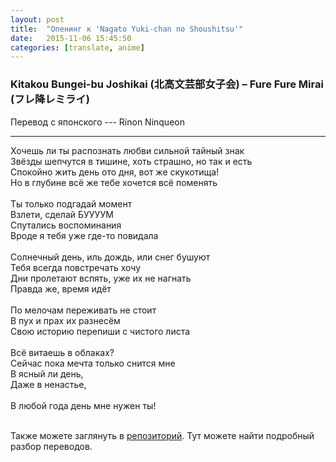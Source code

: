 ```yaml
---
layout: post
title:  "Опенинг к 'Nagato Yuki-chan no Shoushitsu'"
date:   2015-11-06 15:45:50
categories: [translate, anime]
---
```


<div class="modal fade" id="myModal" tabindex="-1" role="dialog" aria-labelledby="myModalLabel" aria-hidden="true">
      <div class="modal-dialog">
        <div class="modal-content">
		<center>
          <div class="modal-body">               
          </div>
		</center>
        </div><!-- /.modal-content -->
      </div><!-- /.modal-dialog -->
    </div><!-- /.modal -->

<div class="thumbnails">
</div>

### Kitakou Bungei-bu Joshikai (北高文芸部女子会) &ndash; Fure Fure Mirai (フレ降レミライ)

Перевод с японского --- Rinon Ninqueon<br>
<hr>
Хочешь ли ты распознать любви сильной тайный знак<br>
Звёзды шепчутся в тишине, хоть страшно, но так и есть<br>
Спокойно жить день ото дня, вот же скукотища!<br>
Но в глубине всё же тебе хочется всё поменять<br>
<br>
Ты только подгадай момент<br>
Взлети, сделай БУУУУМ<br>
Спутались воспоминания<br>
Вроде я тебя уже где-то повидала<br>
<br>
Солнечный день, иль дождь, или снег бушуют<br>
Тебя всегда повстречать хочу<br>
Дни пролетают вспять, уже их не нагнать<br>
Правда же, время идёт<br>
<br>
По мелочам переживать не стоит<br>
В пух и прах их разнесём<br>
Свою историю перепиши с чистого листа<br>
<br>
Всё витаешь в облаках?<br>
Сейчас пока мечта только снится мне<br>
В ясный ли день,<br>
Даже в ненастье,<br>
<br>
В любой года день мне нужен ты!<br>
<br><p>Также можете заглянуть в <a href="https://github.com/RinonNinqueon/source/tree/master/translate">репозиторий</a>. Тут можете найти подробный разбор переводов.</p>
<br><br><br><br><br>